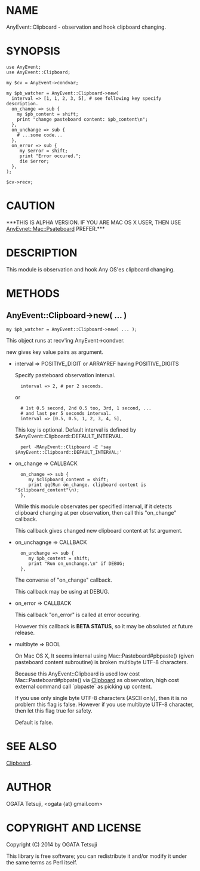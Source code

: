 # NAME

AnyEvent::Clipboard - observation and hook clipboard changing.

# SYNOPSIS

    use AnyEvent;
    use AnyEvent::Clipboard;
    
    my $cv = AnyEvent->condvar;
    
    my $pb_watcher = AnyEvent::Clipboard->new(
      interval => [1, 1, 2, 3, 5], # see following key specify description.
      on_change => sub {
        my $pb_content = shift;
        print "change pasteboard content: $pb_content\n";
      },
      on_unchange => sub {
        # ...some code...
      },
      on_error => sub {
         my $error = shift;
         print "Error occured.";
         die $error;
      },
    );
    
    $cv->recv;

# CAUTION

\*\*\*THIS IS ALPHA VERSION. IF YOU ARE MAC OS X USER, THEN USE [AnyEvnet::Mac::Psateboard](https://metacpan.org/pod/AnyEvnet::Mac::Psateboard) PREFER.\*\*\*

# DESCRIPTION

This module is observation and hook Any OS'es clipboard changing.

# METHODS

## AnyEvent::Clipboard->new( ... )

    my $pb_watcher = AnyEvent::Clipboard->new( ... );

This object runs at recv'ing AnyEvent->condver.

new gives key value pairs as argument.

- interval => POSITIVE\_DIGIT or ARRAYREF having POSITIVE\_DIGITS

    Specify pasteboard observation interval.

        interval => 2, # per 2 seconds.

    or

        # 1st 0.5 second, 2nd 0.5 too, 3rd, 1 second, ...
        # and last per 5 seconds interval.
        interval => [0.5, 0.5, 1, 2, 3, 4, 5],

    This key is optional.
    Default interval is defined by $AnyEvent::Clipboard::DEFAULT\_INTERVAL.

        perl -MAnyEvent::Clipboard -E 'say $AnyEvent::Clipboard::DEFAULT_INTERVAL;'

- on\_change => CALLBACK

        on_change => sub {
           my $clipboard_content = shift;
           print qq(Run on_change. clipboard content is "$clipboard_content"\n);
        },

    While this module observates per specified interval,
    if it detects clipboard changing at per observation,
    then call this "on\_change" callback.

    This callback gives changed new clipboard content at 1st argument.

- on\_unchagnge => CALLBACK

        on_unchange => sub {
           my $pb_content = shift;
           print "Run on_unchange.\n" if DEBUG;
        },

    The converse of "on\_change" callback.

    This callback may be using at DEBUG.

- on\_error => CALLBACK

    This callback "on\_error" is called at error occuring.

    However this callback is **BETA STATUS**,
    so it may be obsoluted at future release.

- multibyte => BOOL

    On Mac OS X, It seems internal using Mac::Pasteboard#pbpaste()
    (given pasteboard content subroutine) is broken multibyte UTF-8 characters.

    Because this AnyEvent::Clipboard is used low cost Mac::Pasteboard#pbpate()
    via [Clipboard](https://metacpan.org/pod/Clipboard) as observation,
    high cost external command call \`pbpaste\` as picking up content.

    If you use only single byte UTF-8 characters (ASCII only),
    then it is no problem this flag is false.
    However if you use multibyte UTF-8 character,
    then let this flag true for safety.

    Default is false.

# SEE ALSO

[Clipboard](https://metacpan.org/pod/Clipboard).

# AUTHOR

OGATA Tetsuji, <ogata {at} gmail.com>

# COPYRIGHT AND LICENSE

Copyright (C) 2014 by OGATA Tetsuji

This library is free software; you can redistribute it and/or modify
it under the same terms as Perl itself.
